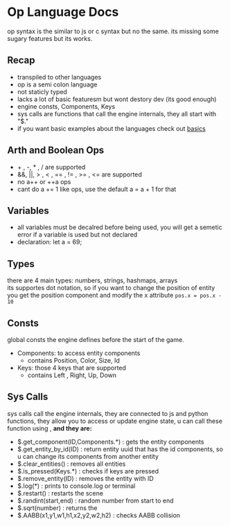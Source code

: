 # Op Language Docs
op syntax is the similar to js or c syntax but no the same. its missing some sugary features but its works.    

## Recap
- transpiled to other languages
- op is a semi colon language
- not staticly typed 
- lacks a lot of basic featuresm but wont destory dev (its good enough)
- engine consts, Components, Keys
- sys calls are functions that call the engine internals, they all start with "$."
- if you want basic examples about the languages check out [basics](https://github.com/t-88/epic.rs/tree/master/src/op_lang/test/basics)

## Arth and Boolean Ops
- \+ , \-, * , / are supported
- &&, ||, > , < , == , != , >= , <= are supported
- no a++ or ++a ops
- cant do a += 1 like ops, use the default a = a + 1 for that

## Variables
- all variables must be decalred before being used, you will get a semetic error if a variable is used but not declared
- declaration: let a = 69;

## Types
there are 4 main types: numbers, strings, hashmaps, arrays    
its supportes dot notation, so if you want to change the position of entity you get the position component and modify the x attribute `pos.x = pos.x - 10` 

## Consts
global consts the engine defines before the start of the game.
- Components: to access entity components
    - contains Position, Color, Size, Id 
- Keys: those 4 keys that are supported
    - contains Left , Right, Up, Down 

## Sys Calls
sys calls call the engine internals, they are connected to js and python functions, they allow you to access or update engine state, u can call these function using  , **and they are:**
- $.get_component(ID,Components.*) : gets the entity components
- $.get_entity_by_id(ID) :           return entity uuid that has the id components, so u can change its components from another entity
- $.clear_entities() :               removes all entities
- $.is_pressed(Keys.*) :             checks if keys are pressed 
- $.remove_entity(ID) :              removes the entity with ID 
- $.log(*) :                         prints to console.log or terminal
- $.restart() :                      restarts the scene 
- $.randint(start,end) :             random number from start to end 
- $.sqrt(number) :                   returns the 
- $.AABB(x1,y1,w1,h1,x2,y2,w2,h2) :  checks AABB collision 